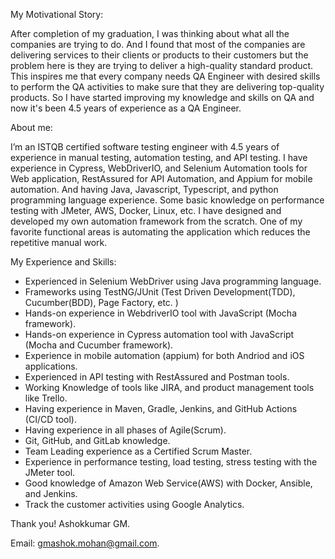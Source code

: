 My Motivational Story:

After completion of my graduation, I was thinking about what all the companies are trying to do. And I found that most of the companies are delivering services to their clients or products to their customers but the problem here is they are trying to deliver a high-quality standard product. This inspires me that every company needs QA Engineer with desired skills to perform the QA activities to make sure that they are delivering top-quality products. So I have started improving my knowledge and skills on QA and now it's been 4.5 years of experience as a QA Engineer.

About me:

I’m an ISTQB certified software testing engineer with 4.5 years of experience in manual testing, automation testing, and API testing. I have experience in Cypress, WebDriverIO, and Selenium Automation tools for Web application, RestAssured for API Automation, and Appium for mobile automation. And having Java, Javascript, Typescript, and python programming language experience. Some basic knowledge on performance testing with JMeter, AWS, Docker, Linux, etc. I have designed and developed my own automation framework from the scratch. One of my favorite functional areas is automating the application which reduces the repetitive manual work.

My Experience and Skills:

- Experienced in Selenium WebDriver using Java programming language. 
- Frameworks using TestNG/JUnit (Test Driven Development(TDD), Cucumber(BDD), Page Factory, etc. )
- Hands-on experience in WebdriverIO tool with JavaScript (Mocha framework).
- Hands-on experience in Cypress automation tool with JavaScript (Mocha and Cucumber framework).
- Experience in mobile automation (appium) for both Andriod and iOS applications.
- Experienced in API testing with RestAssured and Postman tools.
- Working Knowledge of tools like JIRA, and product management tools like Trello.
- Having experience in Maven, Gradle, Jenkins, and GitHub Actions (CI/CD tool).
- Having experience in all phases of Agile(Scrum). 
- Git, GitHub, and GitLab knowledge. 
- Team Leading experience as a Certified Scrum Master.
- Experience in performance testing, load testing, stress testing with the JMeter tool.
- Good knowledge of Amazon Web Service(AWS) with Docker, Ansible, and Jenkins.
- Track the customer activities using Google Analytics.

Thank you!
Ashokkumar GM.

Email: gmashok.mohan@gmail.com.
